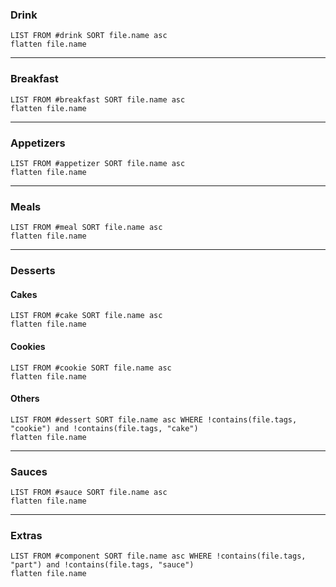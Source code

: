 ### Drink
```dataview
LIST FROM #drink SORT file.name asc
flatten file.name
```
___
### Breakfast
```dataview
LIST FROM #breakfast SORT file.name asc
flatten file.name
```
---
### Appetizers
```dataview
LIST FROM #appetizer SORT file.name asc
flatten file.name
```
---
### Meals
```dataview
LIST FROM #meal SORT file.name asc
flatten file.name
```
---
### Desserts
#### Cakes
```dataview
LIST FROM #cake SORT file.name asc
flatten file.name
```
#### Cookies
```dataview
LIST FROM #cookie SORT file.name asc
flatten file.name
```
#### Others
```dataview
LIST FROM #dessert SORT file.name asc WHERE !contains(file.tags, "cookie") and !contains(file.tags, "cake")
flatten file.name
```
---
### Sauces
```dataview
LIST FROM #sauce SORT file.name asc
flatten file.name
```
---
### Extras
```dataview
LIST FROM #component SORT file.name asc WHERE !contains(file.tags, "part") and !contains(file.tags, "sauce")
flatten file.name
```